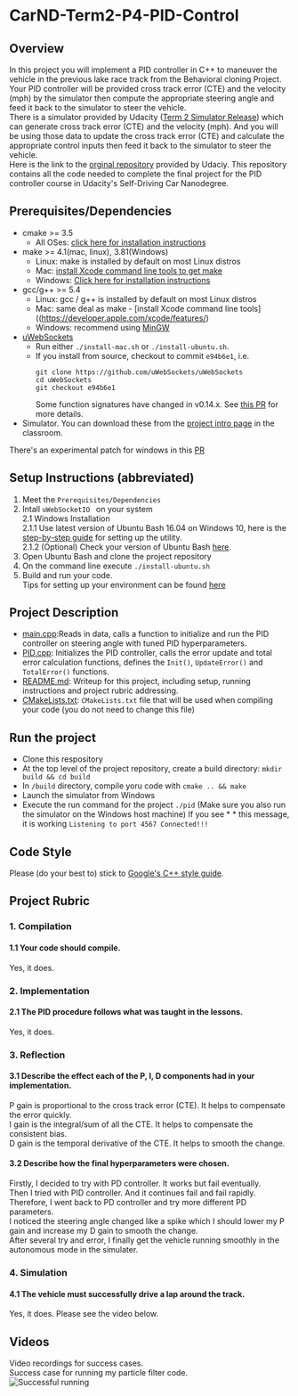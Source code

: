 # CarND-Term2-P4-PID-Control  
## Overview  
In this project you will implement a PID controller in C++ to maneuver the vehicle in the previous lake race track from the Behavioral cloning Project. Your PID controller will be provided cross track error (CTE) and the velocity (mph) by the simulator then compute the appropriate steering angle and feed it back to the simulator to steer the vehicle.  
There is a simulator provided by Udacity ([Term 2 Simulator Release](https://github.com/udacity/self-driving-car-sim/releases/)) which can generate cross track error (CTE) and the velocity (mph). And you will be using those data to update the cross track error (CTE) and calculate the appropriate control inputs then feed it back to the simulator to steer the vehicle.   
Here is the link to the [orginal repository](https://github.com/udacity/CarND-PID-Control-Project) provided by Udaciy. This repository contains all the code needed to complete the final project for the PID controller course in Udacity's Self-Driving Car Nanodegree.
## Prerequisites/Dependencies  
* cmake >= 3.5
  * All OSes: [click here for installation instructions](https://cmake.org/install/)
* make >= 4.1(mac, linux), 3.81(Windows)
  * Linux: make is installed by default on most Linux distros
  * Mac: [install Xcode command line tools to get make](https://developer.apple.com/xcode/features/)
  * Windows: [Click here for installation instructions](http://gnuwin32.sourceforge.net/packages/make.htm)
* gcc/g++ >= 5.4
  * Linux: gcc / g++ is installed by default on most Linux distros
  * Mac: same deal as make - [install Xcode command line tools]((https://developer.apple.com/xcode/features/)
  * Windows: recommend using [MinGW](http://www.mingw.org/)
* [uWebSockets](https://github.com/uWebSockets/uWebSockets)
  * Run either `./install-mac.sh` or `./install-ubuntu.sh`.
  * If you install from source, checkout to commit `e94b6e1`, i.e.
    ```
    git clone https://github.com/uWebSockets/uWebSockets 
    cd uWebSockets
    git checkout e94b6e1
    ```
    Some function signatures have changed in v0.14.x. See [this PR](https://github.com/udacity/CarND-MPC-Project/pull/3) for more details.  
* Simulator. You can download these from the [project intro page](https://github.com/udacity/self-driving-car-sim/releases) in the classroom.  

There's an experimental patch for windows in this [PR](https://github.com/udacity/CarND-PID-Control-Project/pull/3)
## Setup Instructions (abbreviated)  
1. Meet the `Prerequisites/Dependencies`  
2. Intall `uWebSocketIO ` on your system  
  2.1 Windows Installation  
  2.1.1 Use latest version of Ubuntu Bash 16.04 on Windows 10, here is the [step-by-step guide](https://www.howtogeek.com/249966/how-to-install-and-use-the-linux-bash-shell-on-windows-10/) for setting up the utility.  
  2.1.2 (Optional) Check your version of Ubuntu Bash [here](https://www.howtogeek.com/278152/how-to-update-the-windows-bash-shell/).  
3. Open Ubuntu Bash and clone the project repository  
4. On the command line execute `./install-ubuntu.sh`  
5. Build and run your code.  
Tips for setting up your environment can be found [here](https://classroom.udacity.com/nanodegrees/nd013/parts/40f38239-66b6-46ec-ae68-03afd8a601c8/modules/0949fca6-b379-42af-a919-ee50aa304e6a/lessons/f758c44c-5e40-4e01-93b5-1a82aa4e044f/concepts/23d376c7-0195-4276-bdf0-e02f1f3c665d)  
## Project Description  
- [main.cpp](./src/main.cpp):Reads in data, calls a function to initialize and run the PID controller on steering angle with tuned PID hyperparameters.  
- [PID.cpp](./src/ukf.cpp): Initializes the PID controller, calls the error update and total error calculation functions, defines the  `Init()`, `UpdateError()` and `TotalError()` functions.  
- [README.md](./README.md): Writeup for this project, including setup, running instructions and project rubric addressing.  
- [CMakeLists.txt](./CMakeLists.txt): `CMakeLists.txt` file that will be used when compiling your code (you do not need to change this file)
## Run the project  
* Clone this respository
* At the top level of the project repository, create a build directory: `mkdir build && cd build`
* In `/build` directory, compile yoru code with `cmake .. && make`
* Launch the simulator from Windows
* Execute the run command for the project `./pid` (Make sure you also run the simulator on the Windows host machine) If you see * * this message, it is working `Listening to port 4567 Connected!!!`
## Code Style

Please (do your best to) stick to [Google's C++ style guide](https://google.github.io/styleguide/cppguide.html).

## Project Rubric  
### 1. Compilation  
#### 1.1 Your code should compile.  
Yes, it does.  
### 2. Implementation  
#### 2.1 The PID procedure follows what was taught in the lessons.  
Yes, it does.
### 3. Reflection  
#### 3.1 Describe the effect each of the P, I, D components had in your implementation.  
P gain is proportional to the cross track error (CTE). It helps to compensate the error quickly.  
I gain is the integral/sum of all the CTE. It helps to compensate the consistent bias.  
D gain is the temporal derivative of the CTE. It helps to smooth the change.  
#### 3.2 Describe how the final hyperparameters were chosen.  
Firstly, I decided to try with PD controller. It works but fail eventually.  
Then I tried with PID controller. And it continues fail and fail rapidly.  
Therefore, I went back to PD controller and try more different PD parameters.  
I noticed the steering angle changed like a spike which I should lower my P gain and increase my D gain to smooth the change.  
After several try and error, I finally get the vehicle running smoothly in the autonomous mode in the simulater.  
### 4. Simulation  
#### 4.1 The vehicle must successfully drive a lap around the track.  
Yes, it does. Please see the video below.  
## Videos
Video recordings for success cases.  
Success case for running my particle filter code.  
![Successful running](./videos/CarND-Term2-P4-self_driving_car_nanodegree_program_6_23_2018_4_41_55_PM.gif)  
